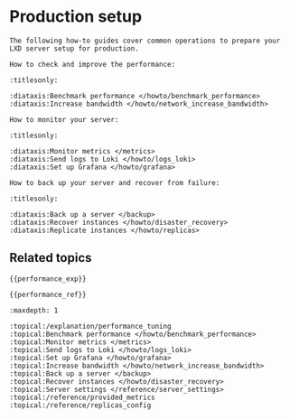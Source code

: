 # Production setup

```{only} diataxis
The following how-to guides cover common operations to prepare your LXD server setup for production.

How to check and improve the performance:
```

```{filtered-toctree}
:titlesonly:

:diataxis:Benchmark performance </howto/benchmark_performance>
:diataxis:Increase bandwidth </howto/network_increase_bandwidth>
```

```{only} diataxis
How to monitor your server:
```

```{filtered-toctree}
:titlesonly:

:diataxis:Monitor metrics </metrics>
:diataxis:Send logs to Loki </howto/logs_loki>
:diataxis:Set up Grafana </howto/grafana>
```

```{only} diataxis
How to back up your server and recover from failure:
```

```{filtered-toctree}
:titlesonly:

:diataxis:Back up a server </backup>
:diataxis:Recover instances </howto/disaster_recovery>
:diataxis:Replicate instances </howto/replicas>
```

## Related topics

```{only} diataxis
{{performance_exp}}

{{performance_ref}}
```

```{filtered-toctree}
:maxdepth: 1

:topical:/explanation/performance_tuning
:topical:Benchmark performance </howto/benchmark_performance>
:topical:Monitor metrics </metrics>
:topical:Send logs to Loki </howto/logs_loki>
:topical:Set up Grafana </howto/grafana>
:topical:Increase bandwidth </howto/network_increase_bandwidth>
:topical:Back up a server </backup>
:topical:Recover instances </howto/disaster_recovery>
:topical:Server settings </reference/server_settings>
:topical:/reference/provided_metrics
:topical:/reference/replicas_config
```
